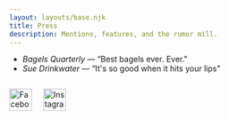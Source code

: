 ```yaml
---
layout: layouts/base.njk
title: Press
description: Mentions, features, and the rumor mill.
---
```


- *Bagels Quarterly* — “Best bagels ever. Ever."
- *Sue Drinkwater* — “It's so good when it hits your lips"


<div style="display: flex; gap: 1.5em; align-items: center; margin-top: 2em;">
	<a href="https://www.facebook.com/profile.php?id=61581504103578" target="_blank" rel="noopener">
		<img src="/assets/uploads/logo/facebook.png" alt="Facebook" style="height: 40px; width: 40px; object-fit: contain;" />
	</a>
	<a href="https://www.instagram.com/bigboy.bread/" target="_blank" rel="noopener">
		<img src="/assets/uploads/logo/instagram.png" alt="Instagram" style="height: 40px; width: 40px; object-fit: contain;" />
	</a>
</div>
